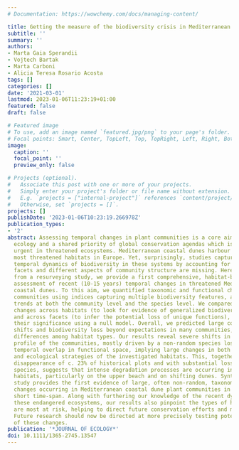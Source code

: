 ```yaml
---
# Documentation: https://wowchemy.com/docs/managing-content/

title: Getting the measure of the biodiversity crisis in Mediterranean coastal habitats
subtitle: ''
summary: ''
authors:
- Marta Gaia Sperandii
- Vojtech Bartak
- Marta Carboni
- Alicia Teresa Rosario Acosta
tags: []
categories: []
date: '2021-03-01'
lastmod: 2023-01-06T11:23:19+01:00
featured: false
draft: false

# Featured image
# To use, add an image named `featured.jpg/png` to your page's folder.
# Focal points: Smart, Center, TopLeft, Top, TopRight, Left, Right, BottomLeft, Bottom, BottomRight.
image:
  caption: ''
  focal_point: ''
  preview_only: false

# Projects (optional).
#   Associate this post with one or more of your projects.
#   Simply enter your project's folder or file name without extension.
#   E.g. `projects = ["internal-project"]` references `content/project/deep-learning/index.md`.
#   Otherwise, set `projects = []`.
projects: []
publishDate: '2023-01-06T10:23:19.266978Z'
publication_types:
- '2'
abstract: Assessing temporal changes in plant communities is a core aim of temporal
  ecology and a shared priority of global conservation agendas which is particularly
  urgent in threatened ecosystems. Mediterranean coastal dunes harbour some of the
  most threatened habitats in Europe. Yet, surprisingly, studies capturing the recent
  temporal dynamics of biodiversity in these systems by accounting for multiple diversity
  facets and different aspects of community structure are missing. Here, using data
  from a resurveying study, we provide a first comprehensive, habitat-based, multi-faceted
  assessment of recent (10-15 years) temporal changes in threatened Mediterranean
  coastal dunes. To this aim, we quantified taxonomic and functional changes in plant
  communities using indices capturing multiple biodiversity features, and we explored
  trends at both the community level and the species level. We compared observed biodiversity
  changes across habitats (to look for evidence of generalized biodiversity loss)
  and across facets (to infer the potential loss of unique functions), and tested
  their significance using a null model. Overall, we predicted large compositional
  shifts and biodiversity loss beyond expectations in many communities, although with
  differences among habitat types. Our results reveal severe shifts in the taxonomic
  profile of the communities, mostly driven by a non-random species loss, and little
  temporal overlap in functional space, implying large changes in both community structure
  and ecological strategies of the investigated habitats. This, together with the
  disappearance of c. 23% of historical plots and with substantial losses in focal
  species, suggests that intense degradation processes are occurring in coastal dune
  habitats, particularly on the upper beach and on shifting dunes. Synthesis. This
  study provides the first evidence of large, often non-random, taxonomic and functional
  changes occurring in Mediterranean coastal dune plant communities in a surprisingly
  short time-span. Along with furthering our knowledge of the recent dynamics affecting
  these endangered ecosystems, our results also pinpoint the types of habitats that
  are most at risk, helping to direct future conservation efforts and management.
  Future research should now be directed at more precisely testing potential drivers
  of these changes.
publication: '*JOURNAL OF ECOLOGY*'
doi: 10.1111/1365-2745.13547
---
```

